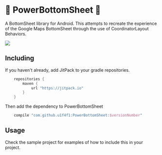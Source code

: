 # 🔋 PowerBottomSheet 🔋


A BottomSheet library for Android. This attempts to recreate the experience of the Google Maps BottomSheet through the use of CoordinatorLayout Behaviors.

[![](https://jitpack.io/v/u1f4f1/PowerBottomSheet.svg?style=flat-square)](https://jitpack.io/#u1f4f1/PowerBottomSheet)

## Including

If you haven't already, add JitPack to your gradle repositories.

```groovy
    repositories {
        maven {
            url "https://jitpack.io"
        }
    }
```

Then add the dependency to PowerBottomSheet

```groovy
    compile "com.github.u1f4f1:PowerBottomSheet:$versionNumber"
```


## Usage

Check the sample project for examples of how to include this in your project.
